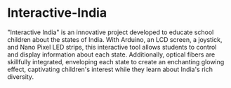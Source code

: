 # Interactive-India
"Interactive India" is an innovative project developed to educate school children about the states of India. With Arduino, an LCD screen, a joystick, and Nano Pixel LED strips, this interactive tool allows students to control and display information about each state. Additionally, optical fibers are skillfully integrated, enveloping each state to create an enchanting glowing effect, captivating children's interest while they learn about India's rich diversity.
